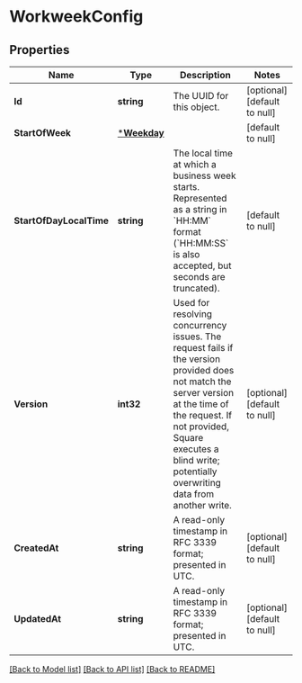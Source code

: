 # WorkweekConfig

## Properties

 Name                    | Type                       | Description                                                                                                                                                                                                                                     | Notes                        
-------------------------|----------------------------|-------------------------------------------------------------------------------------------------------------------------------------------------------------------------------------------------------------------------------------------------|------------------------------
 **Id**                  | **string**                 | The UUID for this object.                                                                                                                                                                                                                       | [optional] [default to null] 
 **StartOfWeek**         | [***Weekday**](Weekday.md) |                                                                                                                                                                                                                                                 | [default to null]            
 **StartOfDayLocalTime** | **string**                 | The local time at which a business week starts. Represented as a string in &#x60;HH:MM&#x60; format (&#x60;HH:MM:SS&#x60; is also accepted, but seconds are truncated).                                                                         | [default to null]            
 **Version**             | **int32**                  | Used for resolving concurrency issues. The request fails if the version provided does not match the server version at the time of the request. If not provided, Square executes a blind write; potentially overwriting data from another write. | [optional] [default to null] 
 **CreatedAt**           | **string**                 | A read-only timestamp in RFC 3339 format; presented in UTC.                                                                                                                                                                                     | [optional] [default to null] 
 **UpdatedAt**           | **string**                 | A read-only timestamp in RFC 3339 format; presented in UTC.                                                                                                                                                                                     | [optional] [default to null] 

[[Back to Model list]](../README.md#documentation-for-models) [[Back to API list]](../README.md#documentation-for-api-endpoints) [[Back to README]](../README.md)

